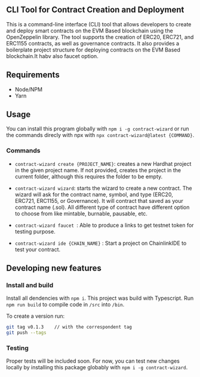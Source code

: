 ## CLI Tool for  Contract Creation and Deployment

This is a command-line interface (CLI) tool that allows developers to create and deploy smart contracts on the EVM Based blockchain using the OpenZeppelin library. The tool supports the creation of ERC20, ERC721, and ERC1155 contracts, as well as governance contracts. It also provides a boilerplate project structure for deploying contracts on the EVM Based blockchain.It habv also faucet option.


## Requirements

- Node/NPM
- Yarn

## Usage

You can install this program globally with `npm i -g contract-wizard` or run the commands direcly with npx with `npx contract-wizard@latest {COMMAND}`.

### Commands

- `contract-wizard create {PROJECT_NAME}`: creates a new Hardhat project in the given project name. If not provided, creates the project in the current folder, although this requires the folder to be empty.

- `contract-wizard wizard`: starts the wizard to create a new contract. The wizard will ask for the contract name, symbol, and type (ERC20, ERC721, ERC1155, or Governance). It will contract that saved as your contract name (.sol).
All different type of contract have different option to choose from like mintable, burnable, pausable, etc.

- `contract-wizard faucet `: Able to produce a links to get testnet token for testing purpose.

- `contract-wizard ide {CHAIN_NAME}` : Start a project on ChainlinkIDE to test your contract.
## Developing new features

### Install and build

Install all dendencies with `npm i`.
This project was build with Typescript. Run `npm run build` to compile code in `/src` into `/bin`.

To create a version run:

```sh
git tag v0.1.3    // with the correspondent tag
git push --tags  
```

### Testing

Proper tests will be included soon. For now, you can test new changes locally by installing this package globably with `npm i -g contract-wizard`.
